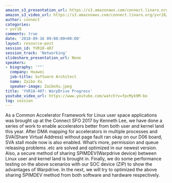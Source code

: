```yaml
---
amazon_s3_presentation_url: https://s3.amazonaws.com/connect.linaro.org/yvr18/presentations/yvr18-407.pdf
amazon_s3_video_url: https://s3.amazonaws.com/connect.linaro.org/yvr18/videos/yvr18-407.mp4
author: connect
categories:
- yvr18
comments: true
date: '2018-09-16 09:00:00+00:00'
layout: resource-post
session_id: YVR18-407
session_track: 'Networking'
slideshare_presentation_url: None
speakers:
- biography: '""'
  company: Huawei
  job-title: Software Architect
  name: Zaibo Xu
  speaker-image: ZaiboXu.jpeg
title: 'YVR18-407: WarpDrive Progress'
youtube_video_url: https://www.youtube.com/watch?v=fpcMyk9M-bo
tag: session
---
```


As a Common Accelerator Framework for Linux user space applications was brought up at the Connect SFO 2017 by Kenneth Lee, we have done a series of work to enable accelerators better from both user and kernel land this year.
  After DMA mapping for accelerators in multiple processes and SVA(Share Virtual Address) without page fault
ran okay on our D06 board, SVA stall mode now is also enabled. What’s more, permission and queue releasing problems .etc
are solved and optimized in our newest version. Also, a secure method of sharing SPIMDEV(Warpdrive device) between Linux
user and kernel land is brought in. Finally, we do some performance testing on the above scenarios with our SOC device (ZIP)
to show the advantages of Warpdrive.
 In the next, we will try to optimized the above sharing SPIMDEV method from both software and hardware respectively.
